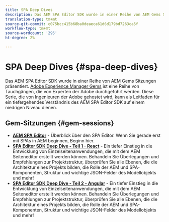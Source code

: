 ```yaml
---
title: SPA Deep Dives
description: Das AEM SPA Editor SDK wurde in einer Reihe von AEM Gems Sitzungen präsentiert. Diese Serie, die von Ingenieuren der Adobe gehostet wird, kann als Leitfaden für ein tiefergehendes Verständnis des AEM SPA Editor SDK auf niedriger Ebene dienen, gehostet von Ingenieuren der Adobe.
translation-type: tm+mt
source-git-commit: c075bcc415b68ba0deaeca61d6d179bd7263ca5f
workflow-type: tm+mt
source-wordcount: '295'
ht-degree: 2%

---
```



# SPA Deep Dives {#spa-deep-dives}

Das AEM SPA Editor SDK wurde in einer Reihe von AEM Gems Sitzungen präsentiert. [Adobe Experience Manager Gems](https://helpx.adobe.com/de/experience-manager/kt/eseminars/gems/aem-index.html) ist eine Reihe von Tauchgängen, die von Experten der Adobe durchgeführt werden. Diese Serie, die von Ingenieuren der Adobe gehostet wird, kann als Leitfaden für ein tiefergehendes Verständnis des AEM SPA Editor SDK auf einem niedrigen Niveau dienen.

## Gem-Sitzungen {#gem-sessions}

* **[AEM SPA Editor](https://helpx.adobe.com/experience-manager/kt/eseminars/gems/aem-spa-editor.html)[](https://helpx.adobe.com/experience-manager/kt/eseminars/gems/aem-spa-editor.html)** - Überblick über den SPA Editor. Wenn Sie gerade erst mit SPAs in AEM beginnen, Beginn hier.
* **[SPA Editor SDK Deep Dive - Teil 1 - React](https://helpx.adobe.com/experience-manager/kt/eseminars/gems/SPA-Editor-SDK-Deep-Dive-React.html)** - Ein tiefer Einstieg in die Entwicklung von Einzelseitenanwendungen, die mit dem AEM Seiteneditor erstellt werden können. Behandeln Sie Überlegungen und Empfehlungen zur Projektstruktur, überprüfen Sie alle Ebenen, die die Architektur eines Projekts bilden, die Rolle der AEM und SPA-Komponenten, Struktur und wichtige JSON-Felder des Modellobjekts und mehr!
* **[SPA Editor SDK Deep Dive - Teil 2 - Angular](https://helpx.adobe.com/experience-manager/kt/eseminars/gems/SPA-Editor-SDK-Deep-Dive-Angular.html)** - Ein tiefer Einstieg in die Entwicklung von Einzelseitenanwendungen, die mit dem AEM Seiteneditor erstellt werden können. Behandeln Sie Überlegungen und Empfehlungen zur Projektstruktur, überprüfen Sie alle Ebenen, die die Architektur eines Projekts bilden, die Rolle der AEM und SPA-Komponenten, Struktur und wichtige JSON-Felder des Modellobjekts und mehr!
